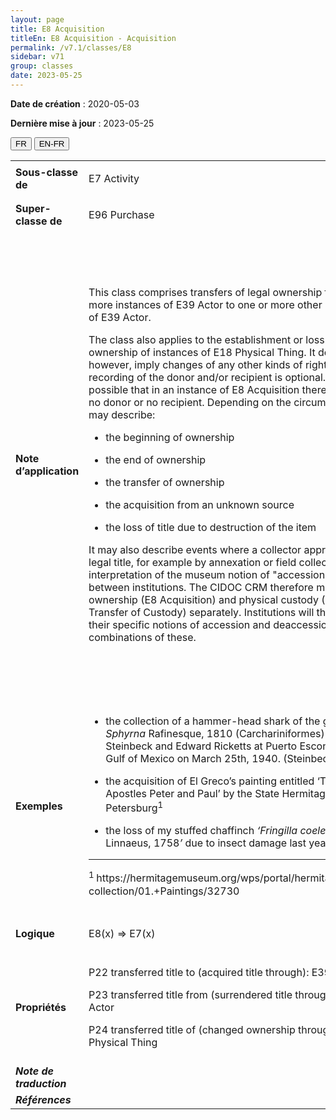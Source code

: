 ```yaml
---
layout: page
title: E8 Acquisition
titleEn: E8 Acquisition - Acquisition
permalink: /v7.1/classes/E8
sidebar: v71
group: classes
date: 2023-05-25
---
```


**Date de création** : 2020-05-03

**Dernière mise à jour** : 2023-05-25

<div class="lang-buttons">
 <button id="fr" class="activate">FR</button>
 <button id="en-fr">EN-FR</button>
</div>

<table>
<tbody>
<tr>
<td><strong>Sous-classe de</strong></td>
<td class="en">
<p>E7 Activity</p>
</td>
<td>
<p><code class="language-plaintext highlighter-rouge">E7_Activité</code></p>
</td>
</tr>
<tr>
<td><strong>Super-classe de</strong></td>
<td class="en">
<p>E96 Purchase</p>
</td>
<td>
<p><code class="language-plaintext highlighter-rouge">E96_Achat</code></p>
</td>
</tr>
<tr>
<td><strong>Note d’application</strong></td>
<td class="en">
<p>This class comprises transfers of legal ownership from one or more instances of E39 Actor to one or more other instances of E39 Actor.</p>
<p>The class also applies to the establishment or loss of ownership of instances of E18 Physical Thing. It does not, however, imply changes of any other kinds of right. The recording of the donor and/or recipient is optional. It is possible that in an instance of E8 Acquisition there is either no donor or no recipient. Depending on the circumstances, it may describe:</p>
<ul>
<li><p>the beginning of ownership</p>
</li>
<li><p>the end of ownership</p>
</li>
<li><p>the transfer of ownership</p>
</li>
<li><p>the acquisition from an unknown source</p>
</li>
<li><p>the loss of title due to destruction of the item</p>
</li>
</ul>
<p>It may also describe events where a collector appropriates legal title, for example by annexation or field collection. The interpretation of the museum notion of "accession" differs between institutions. The CIDOC CRM therefore models legal ownership (E8 Acquisition) and physical custody (E10 Transfer of Custody) separately. Institutions will then model their specific notions of accession and deaccession as combinations of these.</p>
</td>
<td>
<p>Cette classe comprend les transferts de propriété légale d'une ou de plusieurs instances de <code class="language-plaintext highlighter-rouge">E39_Actant</code> à une ou plusieurs instances de <code class="language-plaintext highlighter-rouge">E39_Actant</code>. </p>
<p>Cette classe s'applique aussi à l'établissement ou à la perte de propriété d'instances de <code class="language-plaintext highlighter-rouge">E18_Chose_matérielle</code>. Cependant, elle n'implique pas de changements quant à d'autres types de droits. </p>
<p>Le recensement du donneur et/ou du receveur de la propriété est optionnel et il est possible qu'une instance de <code class="language-plaintext highlighter-rouge">E8_Acquisition</code> n'ait pas de donneur ou pas de receveur. En fonction des circonstances, elle peut décrire : </p>
<ul>
<li><p>Le début de la propriété; </p>
</li>
<li><p>La fin de la propriété; </p>
</li>
<li><p>Le transfert de la propriété; </p>
</li>
<li><p>L'acquisition auprès d'une source inconnue; </p>
</li>
<li><p>La perte du droit de propriété du fait de la destruction de ce qui en faisait l'objet. </p>
</li>
</ul>
<p>Elle peut aussi décrire des évènements lors desquels une personne collectionnant s'approprie un droit de propriété légal du fait, par exemple, de l'annexion d'un ensemble contenant un élément ou de sa collecte sur un terrain. </p>
<p>L'interprétation de la notion muséale d'accession diffère d'une institution à l'autre, ce qui explique pourquoi le CIDOC CRM modélise différemment la propriété légale (<code class="language-plaintext highlighter-rouge">E8_Acquisition</code>) et la garde physique d'un élément (<code class="language-plaintext highlighter-rouge">E10_Transfert_de_la_garde</code>). Ainsi, les institutions peuvent modéliser leurs notions spécifiques d'accession et d'aliénation grâce à une combinaison de ces concepts. </p>
</td>
</tr>
<tr>
<td><strong>Exemples</strong></td>
<td class="en">
<ul>
<li><p>the collection of a hammer-head shark of the genus <em>Sphyrna</em> Rafinesque, 1810 (Carchariniformes) by John Steinbeck and Edward Ricketts at Puerto Escondido in the Gulf of Mexico on March 25th, 1940. (Steinbeck, 2000)</p>
</li>
<li><p>the acquisition of El Greco’s painting entitled ‘The Apostles Peter and Paul’ by the State Hermitage in Saint Petersburg<sup>1</sup></p>
</li>
<li><p>the loss of my stuffed chaffinch <em>‘Fringilla coelebs </em>Linnaeus, 1758<em>’</em> due to insect damage last year (fictitious)</p>
</li>
</ul>
<hr><p><sup>1 </sup>https://hermitagemuseum.org/wps/portal/hermitage/digital-collection/01.+Paintings/32730</p>
</td>
<td>
<ul>
<li><p>La collecte d'un requin-marteau du genre Sphyrna Rafinesque, 1810 (ordre des Carcharhiniformes) par John Steinbeck et Edward Ricketts à Puerto Escondido dans le golfe du Mexique le 25 mars 1940 (Steinbeck, 2000)</p>
</li>
<li><p>L'acquisition de l'œuvre peinte du Greco intitulée <em>Saint Pierre et Saint Paul</em> par le musée d'État de l'Ermitage à Saint-Pétersbourg<sup>1</sup></p>
</li>
<li><p>La perte de mon pinson empaillé, de l'espèce Fringilla coelebs<em> </em>Linnaeus, 1758, en raison de dommages infligés par des insectes l'année dernière (fictif)</p>
</li>
</ul>
<hr><p><sup>1 </sup>https://hermitagemuseum.org/wps/portal/hermitage/digital-collection/01.+Paintings/32730</p>
</td>
</tr>
<tr>
<td><strong>Logique</strong></td>
<td class="en">
<p>E8(x) ⇒ E7(x)</p>
</td>
<td>
<p>E8(x) ⇒ E7(x)</p>
</td>
</tr>
<tr>
<td><strong>Propriétés</strong></td>
<td class="en">
<p>P22 transferred title to (acquired title through): E39 Actor </p>
<p>P23 transferred title from (surrendered title through): E39 Actor</p>
<p>P24 transferred title of (changed ownership through): E18 Physical Thing</p>
</td>
<td>
<p><code class="language-plaintext highlighter-rouge">P22_a_transféré_le_titre_de_propriété_à (a_acquis_le_titre_de_propriété_par)</code> : <code class="language-plaintext highlighter-rouge">E39_Actant</code></p>
<p><code class="language-plaintext highlighter-rouge">P23_a_transféré_le_titre_de_propriété_de (a_cédé_le_titre_de_propriété_à)</code> : <code class="language-plaintext highlighter-rouge">E39_Actant</code></p>
<p><code class="language-plaintext highlighter-rouge">P24_a_transféré_le_titre_de_propriété_de (a_changé_de_propriétaire_par)</code> : <code class="language-plaintext highlighter-rouge">E18_Chose_matérielle</code>           </p>
</td>
</tr>
<tr>
<td><strong><em>Note de traduction</em></strong></td>
<td colspan="2">
</td>
</tr>
<tr>
<td><strong><em>Références</em></strong></td>
<td colspan="2">
</td>
</tr>
</tbody>
</table>

